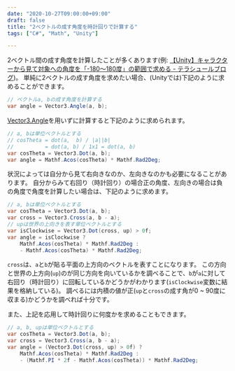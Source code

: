 ```yaml
---
date: "2020-10-27T09:00:00+09:00"
draft: false
title: "2ベクトルの成す角度を時計回りで計算する"
tags: ["C#", "Math", "Unity"]

---
```


2ベクトル間の成す角度を計算したことが多くあります(例: [【Unity】キャラクターから見て対象への角度を「-180～180度」の範囲で求める - テラシュールブログ](http://tsubakit1.hateblo.jp/entry/2018/02/05/235634))。
単純に2ベクトルの成す角度を求めたい場合、(Unityでは)下記のように求めることができます。

```cs
// ベクトルa, bの成す角度を計算する
var angle = Vector3.Angle(a, b);
```

[Vector3.Angle](https://docs.unity3d.com/ScriptReference/Vector3.Angle.html)を用いずに計算すると下記のように求められます。

```cs
// a, bは単位ベクトルとする
// cosTheta = dot(a,  b) / |a||b|
//          = dot(a, b) / 1x1 = dot(a, b)
var cosTheta = Vector3.Dot(a, b);
var angle = Mathf.Acos(cosTheta) * Mathf.Rad2Deg;
```

状況によっては自分から見て右向きなのか、左向きなのかも必要になることがあります。
自分からみて右回り（時計回り）の場合正の角度、左向きの場合は負の角度で角度を計算したい場合は、下記のように求めます。

```cs
// a, bは単位ベクトルとする
var cosTheta = Vector3.Dot(a, b);
var cross = Vector3.Cross(a, b - a);
// upは世界の上向きを表す単位ベクトルとする
var isClockwise = Vector3.Dot(cross, up) > 0f;
var angle = isClockwise ? 
    Mathf.Acos(cosTheta) * Mathf.Rad2Deg :
    - Mathf.Acos(cosTheta) * Mathf.Rad2Deg;
```

`cross`は、`a`と`b`が貼る平面の上方向のベクトルを表すことになります。
この方向と世界の上方向(`up`)のが同じ方向を向いているかを調べることで、`b`が`a`に対して右回り（時計回り）に回転しているかどうかがわかります(`isClockwise`変数に結果を格納している)。
調べるには内積の値が正(`up`と`cross`の成す角が0 ~ 90度に収まる)かどうかを調べれば十分です。

また、上記を応用して時計回りに何度かを求めることもできます。

```cs
// a, b, upは単位ベクトルとする
var cosTheta = Vector3.Dot(a, b);
var cross = Vector3.Cross(a, b - a);
var angle = (Vector3.Dot(cross, up) > 0f) ? 
    Mathf.Acos(cosTheta) * Mathf.Rad2Deg :
    - (Mathf.PI * 2f - Mathf.Acos(cosTheta)) * Mathf.Rad2Deg;
```
